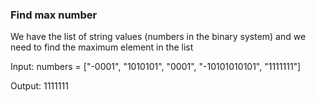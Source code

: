 ### Find max number

We have the list of string values (numbers in the binary system) and we need to find the maximum element in the list


Input:
    numbers = ["-0001", "1010101", "0001", "-10101010101", "1111111"]

Output:
    1111111
